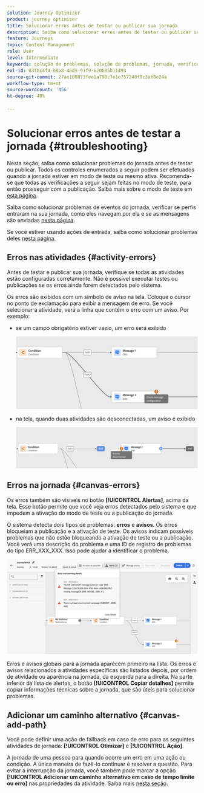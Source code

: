 ```yaml
---
solution: Journey Optimizer
product: journey optimizer
title: Solucionar erros antes de testar ou publicar sua jornada
description: Saiba como solucionar erros antes de testar ou publicar sua jornada
feature: Journeys
topic: Content Management
role: User
level: Intermediate
keywords: solução de problemas, solução de problemas, jornada, verificação, erros
exl-id: 03fbc4f4-b0a8-46d5-91f9-620685b11493
source-git-commit: 27ae100873fee1a790c7e1e757248f9c3af8e24a
workflow-type: tm+mt
source-wordcount: '456'
ht-degree: 40%

---
```


# Solucionar erros antes de testar a jornada {#troubleshooting}

Nesta seção, saiba como solucionar problemas do jornada antes de testar ou publicar. Todos os controles enumerados a seguir podem ser efetuados quando a jornada estiver em modo de teste ou mesmo ativa. Recomenda-se que todas as verificações a seguir sejam feitas no modo de teste, para então prosseguir com a publicação. Saiba mais sobre o modo de teste em [esta página](../building-journeys/testing-the-journey.md).

Saiba como solucionar problemas de eventos do jornada, verificar se perfis entraram na sua jornada, como eles navegam por ela e se as mensagens são enviadas [nesta página](troubleshooting-execution.md).

Se você estiver usando ações de entrada, saiba como solucionar problemas deles [nesta página](troubleshooting-inbound.md).

## Erros nas atividades {#activity-errors}

Antes de testar e publicar sua jornada, verifique se todas as atividades estão configuradas corretamente. Não é possível executar testes ou publicações se os erros ainda forem detectados pelo sistema.

Os erros são exibidos com um símbolo de aviso na tela. Coloque o cursor no ponto de exclamação para exibir a mensagem de erro. Se você selecionar a atividade, verá a linha que contém o erro com um aviso. Por exemplo:

* se um campo obrigatório estiver vazio, um erro será exibido

  ![](assets/journey63.png)

* na tela, quando duas atividades são desconectadas, um aviso é exibido

  ![](assets/canvas-disconnected.png)

## Erros na jornada {#canvas-errors}

Os erros também são visíveis no botão **[!UICONTROL Alertas]**, acima da tela. Esse botão permite que você veja erros detectados pelo sistema e que impedem a ativação do modo de teste ou a publicação do jornada.

O sistema detecta dois tipos de problemas: **erros** e **avisos**. Os erros bloqueiam a publicação e a ativação de teste. Os avisos indicam possíveis problemas que não estão bloqueando a ativação de teste ou a publicação. Você verá uma descrição do problema e uma ID de registro de problemas do tipo ERR_XXX_XXX. Isso pode ajudar a identificar o problema.

![](assets/journey-error-and-warning.png)

<!--Most of the time, errors detected by the system are linked to errors visible on the activities but they can also relate to other issues. In all cases, check alerts and resolve the issue using to the error description. If you cannot identify the issue, use the **[!UICONTROL Copy details]** button to store the alerts, and send them to your administrator.-->

Erros e avisos globais para a jornada aparecem primeiro na lista. Os erros e avisos relacionados a atividades específicas são listados depois, por ordem de atividade ou aparência na jornada, da esquerda para a direita. Na parte inferior da lista de alertas, o botão **[!UICONTROL Copiar detalhes]** permite copiar informações técnicas sobre a jornada, que são úteis para solucionar problemas.

## Adicionar um caminho alternativo {#canvas-add-path}

Você pode definir uma ação de fallback em caso de erro para as seguintes atividades de jornada: **[!UICONTROL Otimizar]** e **[!UICONTROL Ação]**.

A jornada de uma pessoa para quando ocorre um erro em uma ação ou condição. A única maneira de fazê-lo continuar é resolver a questão. Para evitar a interrupção da jornada, você também pode marcar a opção **[!UICONTROL Adicionar um caminho alternativo em caso de tempo limite ou erro]** nas propriedades da atividade. Saiba mais [nesta seção](../building-journeys/using-the-journey-designer.md#paths).
